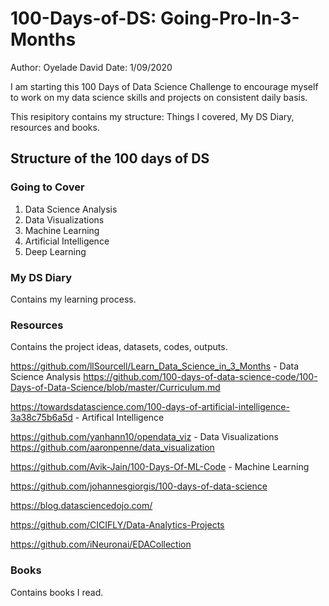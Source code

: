 # 100-Days-of-DS: Going-Pro-In-3-Months
Author: Oyelade David
Date: 1/09/2020

I am starting this 100 Days of Data Science Challenge to encourage myself to work on my data science skills and projects on consistent daily basis.

This resipitory contains my structure: Things I covered, My DS Diary, resources and books.

## Structure of the 100 days of DS

### Going to Cover
1. Data Science Analysis
2. Data Visualizations 
3. Machine Learning 
4. Artificial Intelligence
5. Deep Learning 

### My DS Diary 
Contains my learning process. 

### Resources 
Contains the project ideas, datasets, codes, outputs.

https://github.com/llSourcell/Learn_Data_Science_in_3_Months - Data Science Analysis
https://github.com/100-days-of-data-science-code/100-Days-of-Data-Science/blob/master/Curriculum.md

https://towardsdatascience.com/100-days-of-artificial-intelligence-3a38c75b6a5d - Artifical Intelligence 

https://github.com/yanhann10/opendata_viz - Data Visualizations 
https://github.com/aaronpenne/data_visualization

https://github.com/Avik-Jain/100-Days-Of-ML-Code - Machine Learning 

https://github.com/johannesgiorgis/100-days-of-data-science

https://blog.datasciencedojo.com/

https://github.com/CICIFLY/Data-Analytics-Projects

https://github.com/iNeuronai/EDACollection

### Books 
Contains books I read.

